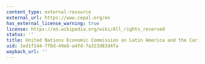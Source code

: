 ```yaml
---
content_type: external-resource
external_url: https://www.cepal.org/en
has_external_license_warning: true
license: https://en.wikipedia.org/wiki/All_rights_reserved
status: ''
title: United Nations Economic Commission on Latin America and the Caribbean (ECLAC)
uid: 1ed1f144-7f8d-49eb-a4fd-7a323d83d4fa
wayback_url: ''
---
```

